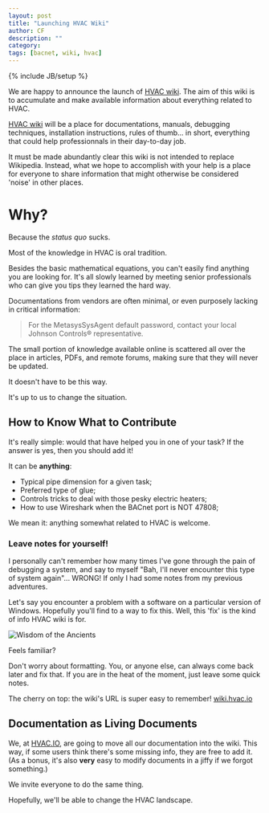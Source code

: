 ```yaml
---
layout: post
title: "Launching HVAC Wiki"
author: CF
description: ""
category: 
tags: [bacnet, wiki, hvac]
---
```

{% include JB/setup %}


We are happy to announce the launch of
[HVAC wiki](https://wiki.hvac.io). The aim of this wiki is to
accumulate and make available information about everything related to
HVAC.

[HVAC wiki](https://wiki.hvac.io) will be a place for documentations,
manuals, debugging techniques, installation instructions, rules of
thumb... in short, everything that could help professionnals in their
day-to-day job.

It must be made abundantly clear this wiki is not intended to replace
Wikipedia. Instead, what we hope to accomplish with your help is a
place for everyone to share information that might otherwise be
considered 'noise' in other places.


# Why?

Because the *status quo* sucks.

Most of the knowledge in HVAC is oral tradition.

Besides the basic mathematical equations, you can't easily find
anything you are looking for. It's all slowly learned by meeting
senior professionals who can give you tips they learned the hard way.

Documentations from vendors are often minimal, or even purposely
lacking in critical information:

> For the MetasysSysAgent default password, contact your local Johnson
> Controls® representative.

The small portion of knowledge available online is scattered all over
the place in articles, PDFs, and remote forums, making sure that they
will never be updated.

It doesn't have to be this way.

It's up to us to change the situation.

## How to Know What to Contribute

It's really simple: would that have helped you in one of your task? If
the answer is yes, then you should add it!

It can be **anything**:

- Typical pipe dimension for a given task;
- Preferred type of glue;
- Controls tricks to deal with those pesky electric heaters;
- How to use Wireshark when the BACnet port is NOT 47808;

We mean it: anything somewhat related to HVAC is welcome.

### Leave notes for yourself!

I personally can't remember how many times I've gone through the pain
of debugging a system, and say to myself "Bah, I'll never encounter
this type of system again"... WRONG! If only I had some notes from my
previous adventures.

Let's say you encounter a problem with a software on a particular
version of Windows. Hopefully you'll find to a way to fix this. Well,
this 'fix' is the kind of info HVAC wiki is for.

![Wisdom of the Ancients](http://imgs.xkcd.com/comics/wisdom_of_the_ancients.png)

Feels familiar?

Don't worry about formatting. You, or anyone else, can always come
back later and fix that. If you are in the heat of the moment, just
leave some quick notes.

The cherry on top: the wiki's URL is super easy to remember!
 [wiki.hvac.io](https://wiki.hvac.io)

## Documentation as Living Documents

We, at [HVAC.IO](https://hvac.io), are going to move all our
documentation into the wiki. This way, if some users think there's
some missing info, they are free to add it. (As a bonus, it's also
**very** easy to modify documents in a jiffy if we forgot something.)

We invite everyone to do the same thing.

Hopefully, we'll be able to change the HVAC landscape.
